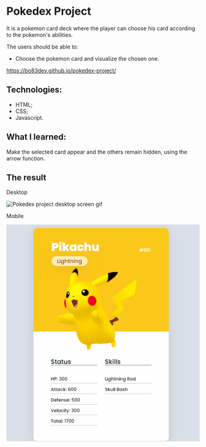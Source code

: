 # Pokedex Project

It is a pokemon card deck where the player can choose his card according to the pokemon's abilities.

The users should be able to:

- Choose the pokemon card and visualize the chosen one.

https://bo83dev.github.io/pokedex-project/

## Technologies:

- HTML;
- CSS;
- Javascript.

## What I learned: 

Make the selected card appear and the others remain hidden, using the arrow function.

## The result

Desktop 

<img src="./src/pokedex-screen.gif" alt="Pokedex project desktop screen gif">

Mobile

<img src="./src/pokedex-mobile-screen.gif" alt="Pokedex project mobile screen gif">
